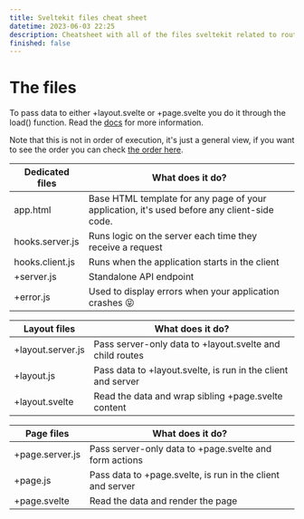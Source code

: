 ```yaml
---
title: Sveltekit files cheat sheet
datetime: 2023-06-03 22:25
description: Cheatsheet with all of the files sveltekit related to routing
finished: false
---
```


<script>
import { base } from '$app/paths';
</script>

# The files

To pass data to either +layout.svelte or +page.svelte you do it through the
load() function. Read the [docs](https://kit.svelte.dev/docs/load#page-data) for
more information.

Note that this is not in order of execution, it's just a general view, if you
want to see the order you can check
[the order here]({base}/blog/execution-order-of-files-in-sveltekit).

| Dedicated files | What does it do?                                                                            |
| --------------- | ------------------------------------------------------------------------------------------- |
| app.html        | Base HTML template for any page of your application, it's used before any client-side code. |
| hooks.server.js | Runs logic on the server each time they receive a request                                   |
| hooks.client.js | Runs when the application starts in the client                                              |
| +server.js      | Standalone API endpoint                                                                     |
| +error.js       | Used to display errors when your application crashes 😝                                     |

| Layout files      | What does it do?                                             |
| ----------------- | ------------------------------------------------------------ |
| +layout.server.js | Pass server-only data to +layout.svelte and child routes     |
| +layout.js        | Pass data to +layout.svelte, is run in the client and server |
| +layout.svelte    | Read the data and wrap sibling +page.svelte content          |

| Page files      | What does it do?                                           |
| --------------- | ---------------------------------------------------------- |
| +page.server.js | Pass server-only data to +page.svelte and form actions     |
| +page.js        | Pass data to +page.svelte, is run in the client and server |
| +page.svelte    | Read the data and render the page                          |
